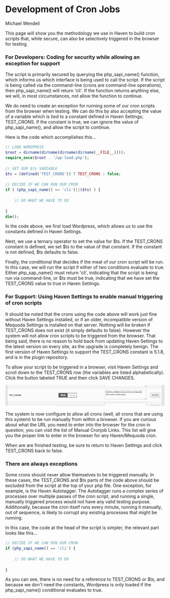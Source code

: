 # Development of Cron Jobs
Michael Wendell

This page will show you the methodology we use in Haven to build cron scripts that, while secure, can also be selectively triggered in the browser for testing.

### For Developers: Coding for security while allowing an exception for support

The script is primarily secured by querying the php_sapi_name() function, which informs us which interface is being used to call the script. If the script is being called via the command-line (crons are command-line operations), then php_sapi_name() will return 'cli'. If the function returns anything else, we will, in most circumstances, not allow the function to continue.

We do need to create an exception for running some of our cron scripts from the browser when testing. We can do this by also accepting the value of a variable which is tied to a constant defined in Haven Settings; TEST_CRONS. If the constant is true, we can ignore the value of php_sapi_name(), and allow the script to continue. 

Here is the code which accomplishes this...



```php
// LOAD WORDPRESS
$root = dirname(dirname(dirname(dirname(__FILE__))));
require_once($root . '/wp-load.php');

// SET OUR $ts VARIABLE
$ts = (defined('TEST_CRONS')) ? TEST_CRONS : false;

// DECIDE IF WE CAN RUN OUR CRON
if ( (php_sapi_name() == 'cli')||($ts) ) {

	// DO WHAT WE HAVE TO DO

}
die();
```

In the code above, we first load Wordpress, which allows us to use the constants defined in Haven Settings.

Next, we use a ternary operator to set the value for $ts. If the TEST_CRONS constant is defined, we set $ts to the value of that constant. If the constant is not defined, $ts defaults to false.

Finally, the conditional that decides if the meat of our cron script will be run. In this case, we will run the script if either of two conditions evaluate to true. Either php_sap_name() must return 'cli', indicating that the script is being run via command-line, or $ts must be true, indicating that we have set the TEST_CRONS value to true in Haven Settings.

### For Support: Using Haven Settings to enable manual triggering of cron scripts

It should be noted that the crons using the code above will work just fine without Haven Settings installed, or if an older, incompatible version of Mequoda Settings is installed on that server. Nothing will be broken if TEST_CRONS does not exist (it simply defaults to false). However the system will not allow cron scripts to be triggered from the browser. That being said, there is no reason to hold back from updating Haven Settings to the latest version on every site, as the upgrade is completely benign. The first version of Haven Settings to support the TEST_CRONS constant is 5.1.8, and is in the plugin repository.

To allow your script to be triggered in a browser, visit Haven Settings and scroll down to the TEST_CRONS row (the variables are listed alphabetically). Click the button labeled TRUE and then click SAVE CHANGES.

![alt text](https://github.com/mwendell/code_samples/blob/master/docs/images/development_of_cron_jobs_a.gif "Screenshot")

The system is now configure to allow all crons (well, all crons that are using this system) to be run manually from within a browser. If you are curious about what the URL you need to enter into the browser for the cron in question, you can visit the list of Manual Cronjob Links. This list will give you the proper link to enter in the browser for any Haven/Mequoda cron.

When are are finished testing, be sure to return to Haven Settings and click TEST_CRONS back to false.

### There are always exceptions

Some crons should never allow themselves to be triggered manually. In these cases, the TEST_CRONS and $ts parts of the code above should be excluded from the script at the top of your php file. One exception, for example, is the Haven Autotagger. The Autotagger runs a complex series of processes over multiple passes of the cron script, and running a single, manually triggered process would not have any valid testing purpose. Additionally, because the cron itself runs every minute, running it manually, out of sequence, is likely to corrupt any existing processes that might be running.

In this case, the code at the head of the script is simpler, the relevant part looks like this... 


```php
// DECIDE IF WE CAN RUN OUR CRON
if (php_sapi_name() == 'cli') {

	// DO WHAT WE HAVE TO DO

}
```

As you can see, there is no need for a reference to TEST_CRONS or $ts, and because we don't need the constants, Wordpress is only loaded if the php_sapi_name() conditional evaluates to true.